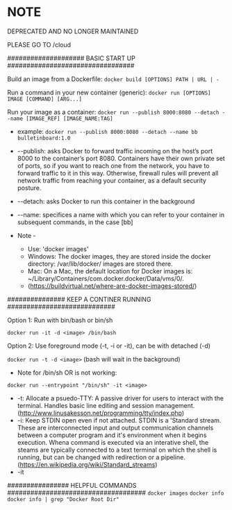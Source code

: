 # NOTE

DEPRECATED AND NO LONGER MAINTAINED

PLEASE GO TO /cloud


#################### BASIC START UP #################################

Build an image from a Dockerfile: `docker build [OPTIONS] PATH | URL | -`

Run a command in your new container (generic): `docker run [OPTIONS] IMAGE [COMMAND] [ARG...]`

Run your image as a container: `docker run --publish 8000:8080 --detach --name [IMAGE_REF] [IMAGE_NAME:TAG]`
* example: `docker run --publish 8000:8080 --detach --name bb bulletinboard:1.0`
* --publish: asks Docker to forward traffic incoming on the host’s port 8000 to the container’s port 8080. Containers have their own private set of ports, so if you want to reach one from the network, you have to forward traffic to it in this way. Otherwise, firewall rules will prevent all network traffic from reaching your container, as a default security posture.
* --detach: asks Docker to run this container in the background
* --name: specifices a name with which you can refer to your container in subsequent commands, in the case [bb]

* Note -
	- Use: 'docker images' 
 	- Windows: The docker images, they are stored inside the docker directory: /var/lib/docker/ images are stored there.
	- Mac: On a Mac, the default location for Docker images is:  ~/Library/Containers/com.docker.docker/Data/vms/0/.
	- (https://buildvirtual.net/where-are-docker-images-stored/)

############### KEEP A CONTINER RUNNING ############################

Option 1: Run with bin/bash or bin/sh

`docker run -it -d <image> /bin/bash`

Option 2: Use foreground mode (-t, -i or -it), can be with detached (-d)

`docker run -t -d <image>` (bash will wait in the background)

* Note for /bin/sh OR is not working:

 `docker run --entrypoint "/bin/sh" -it <image>`

* -t: Allocate a psuedo-TTY: A passive driver for users to interact with the terminal. Handles basic line editing and session management. (http://www.linusakesson.net/programming/tty/index.php)
* -i: Keep STDIN open even if not attached. STDIN is a 'Standard stream. These are interconnected input and output communication channels between a computer program and it's environment when it begins execution. Whena command is executed via an interative shell, the steams are typically connected to a text terminal on which the shell is running, but can be changed with redirection or a pipeline. (https://en.wikipedia.org/wiki/Standard_streams)
* -it



################ HELPFUL COMMANDS ####################################
`docker images`
`docker info`
`docker info | grep "Docker Root Dir"`

